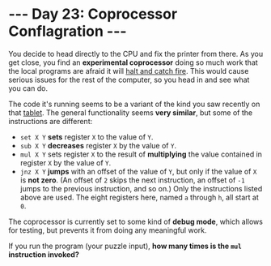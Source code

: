 # --- Day 23: Coprocessor Conflagration ---
You decide to head directly to the CPU and fix the printer from there. As you get close, you find an __experimental
coprocessor__ doing so much work that the local programs are afraid it will [halt and catch
fire](https://en.wikipedia.org/wiki/Halt_and_Catch_Fire). This would cause serious issues for the rest of the computer,
so you head in and see what you can do.

The code it's running seems to be a variant of the kind you saw recently on that [tablet](18). The general functionality
seems __very similar__, but some of the instructions are different:

- ```set X Y``` __sets__ register ```X``` to the value of ```Y```.
- ```sub X Y``` __decreases__ register ```X``` by the value of ```Y```.
- ```mul X Y``` sets register ```X``` to the result of __multiplying__ the value contained in register ```X``` by the
value of ```Y```.
- ```jnz X Y``` __jumps__ with an offset of the value of ```Y```, but only if the value of ```X``` is __not zero__. (An
offset of ```2``` skips the next instruction, an offset of ```-1``` jumps to the previous instruction, and so on.)
Only the instructions listed above are used. The eight registers here, named ```a``` through ```h```, all start at
```0```.

The coprocessor is currently set to some kind of __debug mode__, which allows for testing, but prevents it from doing
any meaningful work.

If you run the program (your puzzle input), __how many times is the ```mul``` instruction invoked?__
